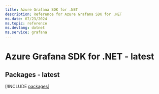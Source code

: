 ```yaml
---
title: Azure Grafana SDK for .NET
description: Reference for Azure Grafana SDK for .NET
ms.date: 07/23/2024
ms.topic: reference
ms.devlang: dotnet
ms.service: grafana
---
```

# Azure Grafana SDK for .NET - latest
## Packages - latest
[!INCLUDE [packages](grafana-index.md)]
